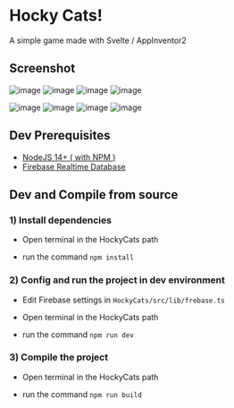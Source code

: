 # Hocky Cats!
A simple game made with Svelte / AppInventor2 

## Screenshot

![image](https://media.discordapp.net/attachments/909812235583492189/944610583230181386/www.nitipolpat.com_720p.png?width=1214&height=683)
![image](https://media.discordapp.net/attachments/909812235583492189/944610653421842562/www.nitipolpat.com_720p_4.png?width=1214&height=683)
![image](https://media.discordapp.net/attachments/909812235583492189/944611182910787644/unknown.png)
![image](https://media.discordapp.net/attachments/909812235583492189/944611304218439720/unknown.png)

![image](https://media.discordapp.net/attachments/909812235583492189/944610815078703115/Screenshot_2022-02-19-22-00-53-938_appinventor.ai_icezaaizcg.pingpongkorn.jpg?width=307&height=682)
![image](https://media.discordapp.net/attachments/909812235583492189/944610815321997322/Screenshot_2022-02-19-22-02-00-683_appinventor.ai_icezaaizcg.pingpongkorn.jpg?width=307&height=682)
![image](https://media.discordapp.net/attachments/909812235583492189/944610929147002911/Screenshot_2022-02-16-07-18-34-682_appinventor.ai_icezaaizcg.pingpongkorn.jpg?width=307&height=682)
![image](https://media.discordapp.net/attachments/909812235583492189/944610929482530856/Screenshot_2022-02-16-07-24-09-057_appinventor.ai_icezaaizcg.pingpongkorn.jpg?width=307&height=682)

  
## Dev Prerequisites

*  [NodeJS 14+ ( with NPM )](https://nodejs.org/en/)
*  [Firebase Realtime Database](https://firebase.google.com/)

## Dev and Compile from source

### 1) Install dependencies

- Open terminal in the HockyCats path

- run the command `npm install`

### 2) Config and run the project in dev environment

- Edit Firebase settings in `HockyCats/src/lib/frebase.ts`

- Open terminal in the HockyCats path

- run the command `npm run dev`

### 3) Compile the project

- Open terminal in the HockyCats path

- run the command `npm run build`